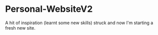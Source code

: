 # Personal-WebsiteV2
A hit of inspiration (learnt some new skills) struck and now I'm starting a fresh new site.
